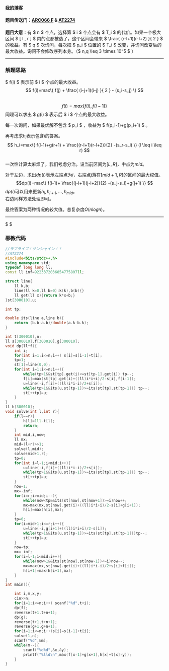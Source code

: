 #### [我的博客](http://39.105.95.125/index.php/archives/24/)
#### 题目传送门：[ARC066 F](https://arc066.contest.atcoder.jp/tasks/arc066_d) & [AT2274](https://www.luogu.org/problem/AT2274)
**题目大意**：有 $ n $ 个点，选择第 $ i $ 个点会有 $ T_i $ 的代价。如果一个极大区间 $ [ l , r ] $ 内的点都被选了，这个区间会带来 $ \frac{ (r-l+1)(r-l+2) }{ 2 } $ 的收益。有 $ q $ 次询问，每次把 $ p_i $ 位置的 $ T_i $ 改变，并询问改变后的最大收益。询问不会修改序列本身。（$ n,q \leq 3 \times 10^5 $ ）  

---
### 解题思路
 $ f(i) $ 表示前 $ i $ 个点的最大收益。  
 $$ f(i)=max\{ f(j) + \frac{ (i-j+1)(i-j) }{ 2 } - (s_i-s_j) \} $$  
 $$ f(i)=max\{ f(i),f(i-1) \} $$
同理可以求出 $ g(i) $ 表示后 $ i $ 个点的最大收益。    

每一次询问，如果最优解不包含 $ p_i $ ，收益为 $ f(p_i-1)+g(p_i+1) $ 。  
 
再考虑求$h_i$表示包含$i$的答案。  
$$ h_i=max\{ f(l-1)+g(r+1) + \frac{(r-l+1)(r-l+2)}{2} -(s_r-s_l) \} (l \leq i \leq r) $$   
一次性计算太麻烦了，我们考虑分治。设当前区间为[$L,R$]，中点为$mid$。

对于左边，求出$dp(i)$表示左端点为$i$，右端点$j$落在[$mid+1,R$]的区间的最大权值。  
$$dp(i)=max\{ f(i-1)+ \frac{(j-i+1)(j-i+2)}{2} -(s_j-s_i)+g(j+1) \} $$
$dp(i)$可以用来更新$h_i,h_{i+1},...,h_{mid}$。  
右边同样方法处理即可。  

最终答案为两种情况的较大值。总复杂度$O(n log n)$。  


---

$ $
### ~~邪教~~代码  

$$ $$

```cpp
//ラブライブ！サンシャイン！！
//AT2274 
#include<bits/stdc++.h>
using namespace std;
typedef long long ll;
const ll inf=9223372036854775807ll;

struct line{
	ll k,b;
	line(ll k=0,ll b=0):k(k),b(b){}
	ll get(ll x){return k*x+b;}
}st[300010],u;

int tp;

double its(line a,line b){
	return (b.b-a.b)/double(a.k-b.k);
}

int t[300010],n;
ll s[300010],f[300010],g[300010];
void dp(ll*f){
	int i;
	for(int i=1;i<=n;i++) s[i]=s[i-1]+t[i];
	tp=1;
	st[1]=line(0,0);
	for(int i=1;i<=n;i++){
		while(tp>1&&st[tp].get(i)<=st[tp-1].get(i)) tp--;
		f[i]=max(st[tp].get(i)+((ll)i*i+i)/2-s[i],f[i-1]);
		u=line(-i,f[i]+((ll)i*i-i)/2+s[i]);
		while(tp>1&&its(u,st[tp-1])>=its(st[tp],st[tp-1])) tp--;
		st[++tp]=u;
	}
}
ll h[300010];
void solve(int l,int r){
	if(l==r){
		h[l]=1ll-t[l];
		return;
	}
	int mid,i,now;
	ll mx;
	mid=(l+r)>>1;
	solve(l,mid);
	solve(mid+1,r);
	tp=0;
	for(int i=l-1;i<mid;i++){
		u=line(-i,f[i]+((ll)i*i-i)/2+s[i]);
		while(tp>1&&its(u,st[tp-1])>=its(st[tp],st[tp-1])) tp--;
		st[++tp]=u;
	}
	now=1;
	mx=-inf;
	for(i=r;i>mid;i--){
		while(now<tp&&its(st[now],st[now+1])>=i)now++;
        mx=max(mx,st[now].get(i)+((ll)i*i+i)/2-s[i]+g[i+1]);
        h[i]=max(h[i],mx);
	}
	tp=0;
	for(i=mid+1;i<=r;i++){
        u=line(-i,g[i+1]+((ll)i*i+i)/2-s[i]);
        while(tp>1&&its(u,st[tp-1])>=its(st[tp],st[tp-1]))tp--;
        st[++tp]=u;
    }
    now=tp;
    mx=-inf;
    for(i=l-1;i<mid;i++){
        while(now>1&&its(st[now],st[now-1])<=i)now--;
        mx=max(mx,st[now].get(i)+((ll)i*i-i)/2+s[i]+f[i]);
        h[i+1]=max(h[i+1],mx);
    }
}
int main(){

	int i,m,x,y;
	cin>>n;
	for(i=1;i<=n;i++) scanf("%d",t+i);
	dp(f);
	reverse(t+1,t+n+1);
	dp(g);
	reverse(t+1,t+n+1);
	reverse(g+1,g+n+1);
	for(i=1;i<=n;i++)s[i]=s[i-1]+t[i];
    solve(1,n);
    scanf("%d",&m);
    while(m--){
        scanf("%d%d",&x,&y);
        printf("%lld\n",max(f[x-1]+g[x+1],h[x]+t[x]-y));
    }
}
```

